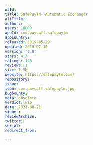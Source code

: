 ```yaml
---
wsId: 
title: SafePayTm- Automatic Exchanger
altTitle: 
authors: 
users: 10000
appId: com.paycaff.safepaytm
appCountry: 
released: 2019-05-29
updated: 2019-07-10
version: '3.0'
stars: 4.3
ratings: 143
reviews: 1
size: 1.5M
website: https://safepaytm.com/
repository: 
issue: 
icon: com.paycaff.safepaytm.jpg
bugbounty: 
meta: obsolete
verdict: wip
date: 2021-08-21
signer: 
reviewArchive: 
twitter: 
social: 
redirect_from: 

---
```



